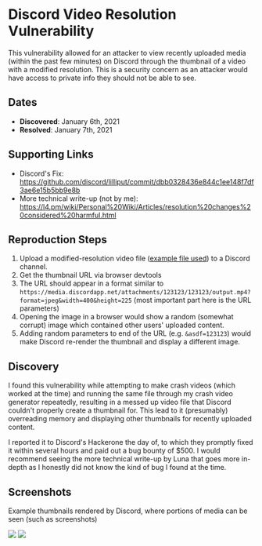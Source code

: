 # Discord Video Resolution Vulnerability
This vulnerability allowed for an attacker to view recently uploaded media (within the past few minutes) on Discord through the thumbnail of a video with a modified resolution. This is a security concern as an attacker would have access to private info they should not be able to see.

## Dates
- **Discovered**: January 6th, 2021
- **Resolved**: January 7th, 2021

## Supporting Links
- Discord's Fix: https://github.com/discord/lilliput/commit/dbb0328436e844c1ee148f7df3ae6e15b5bb9e8b
- More technical write-up (not by me): https://l4.pm/wiki/Personal%20Wiki/Articles/resolution%20changes%20considered%20harmful.html

## Reproduction Steps
1. Upload a modified-resolution video file ([example file used](https://cdn.discordapp.com/attachments/796460453248368735/796478410968006717/output.mp4)) to a Discord channel.
2. Get the thumbnail URL via browser devtools
3. The URL should appear in a format similar to `https://media.discordapp.net/attachments/123123/123123/output.mp4?format=jpeg&width=400&height=225`
  (most important part here is the URL parameters)
4. Opening the image in a browser would show a random (somewhat corrupt) image which contained other users' uploaded content.
5. Adding random parameters to end of the URL (e.g. `&asdf=123123`) would make Discord re-render the thumbnail and display a different image.

## Discovery
I found this vulnerability while attempting to make crash videos (which worked at the time) and running the same file through my crash video generator repeatedly, resulting in a messed up video file that Discord couldn't properly create a thumbnail for. This lead to it (presumably) overreading memory and displaying other thumbnails for recently uploaded content. 

I reported it to Discord's Hackerone the day of, to which they promptly fixed it within several hours and paid out a bug bounty of $500. I would recommend seeing the more technical write-up by Luna that goes more in-depth as I honestly did not know the kind of bug I found at the time.

## Screenshots
Example thumbnails rendered by Discord, where portions of media can be seen (such as screenshots)

![](https://i.gyazo.com/76083cdf8d44203f5ca703281c7e22d1.png)
![](https://i.gyazo.com/0f408bc7db02f76ba1121211455fbfd1.png)

